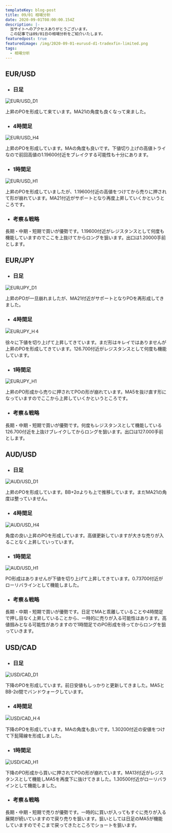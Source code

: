 ```yaml
---
templateKey: blog-post
title: 09/01 相場分析
date: 2020-09-01T08:00:00.154Z
description: |-
  当サイトへのアクセスありがとうございます。
  この記事では09/01日の相場分析をご紹介いたします。
featuredpost: true
featuredimage: /img/2020-09-01-eurusd-d1-tradexfin-limited.png
tags:
  - 相場分析
---
```

## EUR/USD

* ### 日足

![EUR/USD_D1](/img/2020-09-01-eurusd-d1-tradexfin-limited.png)

上昇のPOを形成して来ています。MA21の角度も良くなって来ました。

* ### 4時間足

![EUR/USD_H4](/img/2020-09-01-eurusd-h4-tradexfin-limited.png)

上昇のPOを形成しています。MAの角度も良いです。下値切り上げの高値トライなので前回高値の1.19600付近をブレイクする可能性も十分にあります。

* ### 1時間足

![EUR/USD_H1](/img/2020-09-01-eurusd-h1-tradexfin-limited.png)

上昇のPOを形成していましたが、1.19600付近の高値をつけてから売りに押されて形が崩れています。MA21付近がサポートとなり再度上昇していくかというところです。

* ### 考察＆戦略
長期・中期・短期で買いが優勢です。1.19600付近がレジスタンスとして何度も機能していますのでここを上抜けてからロングを狙います。出口は1.20000手前とします。


## EUR/JPY

* ### 日足

![EUR/JPY_D1](/img/2020-09-01-eurjpy-d1-tradexfin-limited.png)

上昇のPOが一旦崩れましたが、MA21付近がサポートとなりPOを再形成してきました。

* ### 4時間足

![EUR/JPY_H４](/img/2020-09-01-eurjpy-h4-tradexfin-limited.png)

徐々に下値を切り上げて上昇してきています。まだ形はキレイではありませんが上昇のPOを形成してきています。126.700付近がレジスタンスとして何度も機能しています。

* ### 1時間足

![EUR/JPY_H1](/img/2020-09-01-eurjpy-h1-tradexfin-limited.png)

上昇のPO形成から売りに押されてPOの形が崩れています。MA5を抜け直す形になっていますのでここから上昇していくかというところです。

* ### 考察＆戦略

長期・中期・短期で買いが優勢です。何度もレジスタンスとして機能している126.700付近を上抜けブレイクしてからロングを狙います。出口は127.000手前とします。

## AUD/USD

* ### 日足

![AUD/USD_D1](/img/2020-09-01-audusd-d1-tradexfin-limited.png)

上昇のPOを形成しています。BB+2σよりも上で推移しています。まだMA21の角度は整っていません。

* ### 4時間足

![AUD/USD_H4](/img/2020-09-01-audusd-h4-tradexfin-limited.png)

角度の良い上昇のPOを形成しています。高値更新していますが大きな売りが入ることなく上昇していっています。

* ### 1時間足

![AUD/USD_H1](/img/2020-09-01-audusd-h1-tradexfin-limited.png)

PO形成はありませんが下値を切り上げて上昇してきています。0.73700付近がローリバラインとして機能しました。

* ### 考察＆戦略

長期・中期・短期で買いが優勢です。日足でMAと乖離していることや4時間足で押し目なく上昇していることから、一時的に売りが入る可能性はあります。高値掴みとなる可能性がありますので1時間足でのPO形成を待ってからロングを狙っていきます。

## USD/CAD

* ### 日足

![USD/CAD_D1](/img/2020-09-01-usdcad-d1-tradexfin-limited.png)

下降のPOを形成しています。前日安値もしっかりと更新してきました。MA5とBB-2σ間でバンドウォークしています。

* ### 4時間足

![USD/CAD_H４](/img/2020-09-01-usdcad-h4-tradexfin-limited.png)

下降のPOを形成しています。MAの角度も良いです。1.30200付近の安値をつけて下髭陽線を形成しました。

* ### 1時間足

![USD/CAD_H1](/img/2020-09-01-usdcad-h1-tradexfin-limited.png)

下降のPO形成から買いに押されてPOの形が崩れています。MA13付近がレジスタンスとして機能しMA5を再度下に抜けてきました。1.30500付近がローリバラインとして機能しました。

* ### 考察＆戦略

長期・中期・短期で売りが優勢です。一時的に買いが入ってもすぐに売りが入る展開が続いていますので戻り売りを狙います。狙いとしては日足のMA5が機能していますのでそこまで戻ってきたところでショートを狙います。

